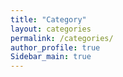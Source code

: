 ```yaml
---
title: "Category"
layout: categories
permalink: /categories/
author_profile: true
Sidebar_main: true
---
```

